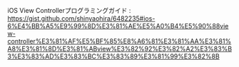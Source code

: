 iOS View Controllerプログラミングガイド : https://gist.github.com/shinyaohira/6482235#ios-6%E4%BB%A5%E9%99%8D%E3%81%AE%E5%A0%B4%E5%90%88view-controller%E3%81%AF%E5%BF%85%E8%A6%81%E3%81%AA%E3%81%A8%E3%81%8D%E3%81%ABview%E3%82%92%E3%82%A2%E3%83%B3%E3%83%AD%E3%83%BC%E3%83%89%E3%81%99%E3%82%8B
